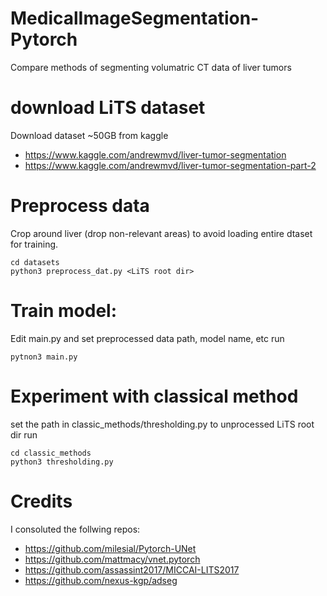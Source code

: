 # MedicalImageSegmentation-Pytorch
Compare methods of segmenting volumatric CT data of liver tumors

# download LiTS dataset
Download dataset ~50GB from kaggle 
- https://www.kaggle.com/andrewmvd/liver-tumor-segmentation
- https://www.kaggle.com/andrewmvd/liver-tumor-segmentation-part-2

# Preprocess data
Crop around liver (drop non-relevant areas) to avoid loading entire dtaset for training. 
```
cd datasets
python3 preprocess_dat.py <LiTS root dir>
```

# Train model:
Edit main.py and set preprocessed data path, model name, etc
run 
```
pytnon3 main.py
```

# Experiment with classical method
set the path in classic_methods/thresholding.py to unprocessed LiTS root dir
run
```
cd classic_methods
python3 thresholding.py
```


# Credits
I consoluted the follwing repos:
- https://github.com/milesial/Pytorch-UNet
- https://github.com/mattmacy/vnet.pytorch
- https://github.com/assassint2017/MICCAI-LITS2017
- https://github.com/nexus-kgp/adseg